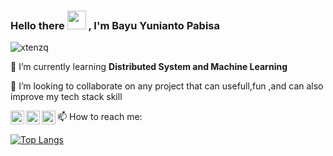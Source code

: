 ### Hello there <img src="https://raw.githubusercontent.com/MartinHeinz/MartinHeinz/master/wave.gif" width="30px"> , I'm Bayu Yunianto Pabisa

<!-- [![Anurag's github stats](https://github-readme-stats.vercel.app/api?username=bayup&show_icons=true&theme=tokyonight)](https://github.com/anuraghazra/github-readme-stats) -->

<p align="left"> <img src="https://komarev.com/ghpvc/?username=bayuP&label=Profile%20views&color=0e75b6&style=flat" alt="xtenzq" /> </p>

🌱 I’m currently learning **Distributed System and Machine Learning**

👯 I’m looking to collaborate on any project that can usefull,fun ,and can also improve my tech stack skill 

📫 How to reach me: <a href="https://twitter.com/fx_pabisa" target="blank"><img align="left" src="https://cdn.jsdelivr.net/npm/simple-icons@3.0.1/icons/twitter.svg" alt="Bayu Yunianto Pabisa" width="22px" /></a>
<a href="https://www.linkedin.com/in/bayu-yunianto-pabisa-914548139/" target="blank"><img align="left" src="https://cdn.jsdelivr.net/npm/simple-icons@3.0.1/icons/linkedin.svg" alt="Bayu Yunianto Pabisa" width="22px" /></a>
<a href="https://www.instagram.com/bayupabisa/" target="blank"><img align="left" src="https://cdn.jsdelivr.net/npm/simple-icons@3.0.1/icons/instagram.svg" alt="Bayu Yunianto Pabisa" width="22px" /></a>

<!--
**BayuP/BayuP** is a ✨ _special_ ✨ repository because its `README.md` (this file) appears on your GitHub profile.

Here are some ideas to get you started:

- 🔭 I’m usually working on ...
- 🌱 I’m currently learning ...
- 👯 I’m looking to collaborate on ...
- 🤔 I’m looking for help with ...
- 💬 Ask me about ...
- 📫 How to reach me: ...
- 😄 Pronouns: ...
- ⚡ Fun fact: ...
-->

[![Top Langs](https://github-readme-stats.vercel.app/api/top-langs/?username=bayup&layout=compact&theme=tokyonight)](https://github.com/anuraghazra/github-readme-stats)
